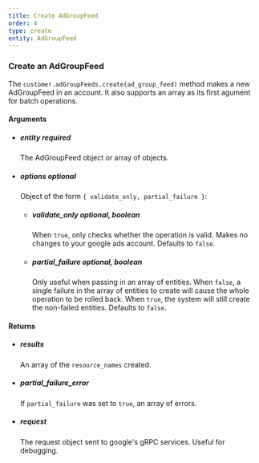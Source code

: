 ```yaml
---
title: Create AdGroupFeed 
order: 4
type: create
entity: AdGroupFeed 
---
```


### Create an AdGroupFeed 

The `customer.adGroupFeeds.create(ad_group_feed)` method makes a new AdGroupFeed in an account. It also supports an array as its first agument for batch operations.


#### Arguments

-   ##### entity _required_ 
    The AdGroupFeed object or array of objects.
-   ##### options _optional_
    Object of the form `{ validate_only, partial_failure }`:
    -   ##### validate_only _optional, boolean_ 
        When `true`, only checks whether the operation is valid. Makes no changes to your google ads account. Defaults to `false`.
    -   ##### partial_failure _optional, boolean_
        Only useful when passing in an array of entities. When `false`, a single failure in the array of entities to create will cause the whole operation to be rolled back. When `true`, the system will still create the non-failed entities. Defaults to `false`.


#### Returns

-   ##### results
    An array of the `resource_names` created.
-   ##### partial_failure_error
    If `partial_failure` was set to `true`, an array of errors.
-   ##### request
    The request object sent to google's gRPC services. Useful for debugging.
